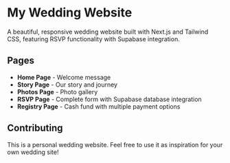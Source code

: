 # My Wedding Website

A beautiful, responsive wedding website built with Next.js and Tailwind CSS, featuring RSVP functionality with Supabase integration.

## Pages

- **Home Page** - Welcome message
- **Story Page** - Our story and journey
- **Photos Page** - Photo gallery
- **RSVP Page** - Complete form with Supabase database integration
- **Registry Page** - Cash fund with multiple payment options

## Contributing

This is a personal wedding website. Feel free to use it as inspiration for your own wedding site!